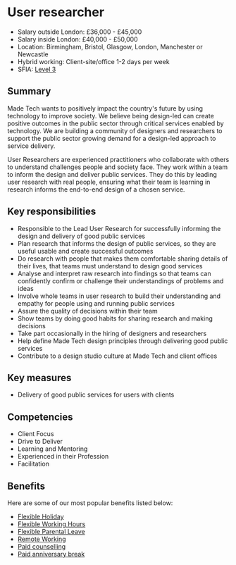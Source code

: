 # User researcher 

- Salary outside London: £36,000 - £45,000
- Salary inside London: £40,000 - £50,000
- Location: Birmingham, Bristol, Glasgow, London, Manchester or Newcastle
- Hybrid working: Client-site/office 1-2 days per week
- SFIA: [Level 3](https://sfia-online.org/en/sfia-7/responsibilities/level-3)

## Summary

Made Tech wants to positively impact the country's future by using technology to improve society. We believe being design-led can create positive outcomes in the public sector through critical services enabled by technology. We are building a community of designers and researchers to support the public sector growing demand for a design-led approach to service delivery. 

User Researchers are experienced practitioners who collaborate with others to understand challenges people and society face. They work within a team to inform the design and deliver public services. They do this by leading user research with real people, ensuring what their team is learning in research informs the end-to-end design of a chosen service.  

## Key responsibilities 

- Responsible to the Lead User Research for successfully informing the design and delivery of good public services
- Plan research that informs the design of public services, so they are useful usable and create successful outcomes
- Do research with people that makes them comfortable sharing details of their lives, that teams must understand to design good services
- Analyse and interpret raw research into findings so that teams can confidently confirm or challenge their understandings of problems and ideas
- Involve whole teams in user research to build their understanding and empathy for people using and running public services
- Assure the quality of decisions within their team 
- Show teams by doing good habits for sharing research and making decisions 
- Take part occasionally in the hiring of designers and researchers
- Help define Made Tech design principles through delivering good public services
- Contribute to a design studio culture at Made Tech and client offices

## Key measures

- Delivery of good public services for users with clients

## Competencies 

- Client Focus
- Drive to Deliver
- Learning and Mentoring
- Experienced in their Profession
- Facilitation

## Benefits

Here are some of our most popular benefits listed below:

- [Flexible Holiday](../benefits/flexible_holiday.md)
- [Flexible Working Hours](../benefits/working_hours.md)
- [Flexible Parental Leave](../guides/welfare/parental_leave.md)
- [Remote Working](../benefits/remote_working.md)
- [Paid counselling](../guides/welfare/paid_counselling.md)
- [Paid anniversary break](../benefits/paid_anniversary_break.md)

